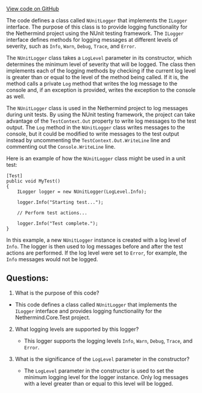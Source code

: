 [View code on GitHub](https://github.com/NethermindEth/nethermind/src/Nethermind/Nethermind.Core.Test/NUnitLogger.cs)

The code defines a class called `NUnitLogger` that implements the `ILogger` interface. The purpose of this class is to provide logging functionality for the Nethermind project using the NUnit testing framework. The `ILogger` interface defines methods for logging messages at different levels of severity, such as `Info`, `Warn`, `Debug`, `Trace`, and `Error`. 

The `NUnitLogger` class takes a `LogLevel` parameter in its constructor, which determines the minimum level of severity that will be logged. The class then implements each of the logging methods by checking if the current log level is greater than or equal to the level of the method being called. If it is, the method calls a private `Log` method that writes the log message to the console and, if an exception is provided, writes the exception to the console as well.

The `NUnitLogger` class is used in the Nethermind project to log messages during unit tests. By using the NUnit testing framework, the project can take advantage of the `TestContext.Out` property to write log messages to the test output. The `Log` method in the `NUnitLogger` class writes messages to the console, but it could be modified to write messages to the test output instead by uncommenting the `TestContext.Out.WriteLine` line and commenting out the `Console.WriteLine` line.

Here is an example of how the `NUnitLogger` class might be used in a unit test:

```
[Test]
public void MyTest()
{
    ILogger logger = new NUnitLogger(LogLevel.Info);

    logger.Info("Starting test...");

    // Perform test actions...

    logger.Info("Test complete.");
}
```

In this example, a new `NUnitLogger` instance is created with a log level of `Info`. The logger is then used to log messages before and after the test actions are performed. If the log level were set to `Error`, for example, the `Info` messages would not be logged.
## Questions: 
 1. What is the purpose of this code?
   - This code defines a class called `NUnitLogger` that implements the `ILogger` interface and provides logging functionality for the Nethermind.Core.Test project.

2. What logging levels are supported by this logger?
   - This logger supports the logging levels `Info`, `Warn`, `Debug`, `Trace`, and `Error`.

3. What is the significance of the `LogLevel` parameter in the constructor?
   - The `LogLevel` parameter in the constructor is used to set the minimum logging level for the logger instance. Only log messages with a level greater than or equal to this level will be logged.